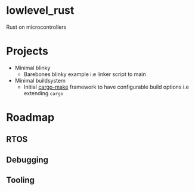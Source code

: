 # lowlevel_rust

Rust on microcontrollers

# Projects

- Minimal blinky
  - Barebones blinky example i.e linker script to main
- Minimal buildsystem
  - Initial [cargo-make](https://github.com/sagiegurari/cargo-make) framework to have configurable build options i.e extending `cargo`

# Roadmap

## RTOS

## Debugging

## Tooling
